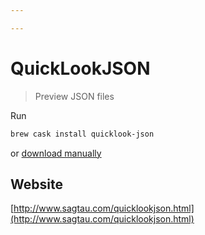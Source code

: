```yaml
---

---
```


# QuickLookJSON

> Preview JSON files

Run 

```sh
brew cask install quicklook-json
```

 or [download manually](http://www.sagtau.com/media/QuickLookJSON.qlgenerator.zip)

## Website
[http://www.sagtau.com/quicklookjson.html](http://www.sagtau.com/quicklookjson.html)